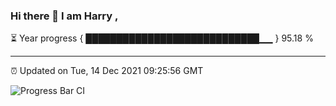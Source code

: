 ### Hi there 👋 I am Harry , 

⏳ Year progress { ████████████████████████████▁▁ } 95.18 %

---

⏰ Updated on Tue, 14 Dec 2021 09:25:56 GMT

![Progress Bar CI](https://github.com/duykhang68/duykhang68/workflows/Progress%20Bar%20CI/badge.svg)
